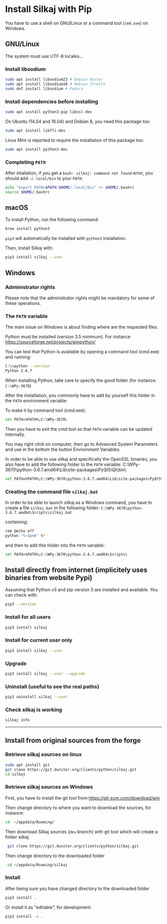 # Install Silkaj with Pip

You have to use a shell on GNU/Linux or a command tool (`cmd.exe`) on Windows.

## GNU/Linux
The system must use UTF-8 locales…

### Install libsodium

```bash
sudo apt install libsodium23 # Debian Buster
sudo apt install libsodium18 # Debian Stretch
sudo dnf install libsodium # Fedora
```

### Install dependencies before installing

```bash
sudo apt install python3-pip libssl-dev
```

On Ubuntu (14.04 and 16.04) and Debian 8, you need this package too:
```bash
sudo apt install libffi-dev
```

Linux Mint is reported to require the installation of this package too:
```bash
sudo apt install python3-dev
```

### Completing `PATH`

After intallation, if you get a `bash: silkaj: command not found` error, you should add `~/.local/bin` to your `PATH`:
```bash
echo "export PATH=$PATH:$HOME/.local/bin" >> $HOME/.bashrc
source $HOME/.bashrc
```

## macOS
To install Python, run the following command:
```bash
brew install python3
```

`pip3` will automatically be installed with `python3` installation.

Then, install Silkaj with:
```bash
pip3 install silkaj --user
```

## Windows

### Administrator rights
Please note that the administrator rights might be mandatory for some of these operations.

### The `PATH` variable

The main issue on Windows is about finding where are the requested files.

Python must be installed (version 3.5 minimum). For instance https://sourceforge.net/projects/winpython/

You can test that Python is available by opening a command tool (cmd.exe) and running:
```bash
C:\>python --version
Python 3.6.7
```

When installing Python, take care to specify the good folder (for instance: `C:\WPy-3670`)

After the installation, you commonly have to add by yourself this folder in the `PATH` environment variable:

To make it by command tool (cmd.exe):
```bash
set PATH=%PATH%;C:\WPy-3670\
```
Then you have to exit the cmd tool so that `PATH` variable can be updated internally.

You may right click on computer, then go to Advanced System Parameters and use in the bottom the button Environment Variables.

In order to be able to use silkaj and specifically the OpenSSL binaries, you also have to add the following folder to the `PATH` variable:
C:\WPy-3670\python-3.6.7.amd64\Lib\site-packages\PyQt5\Qt\bin\

```bash
set PATH=%PATH%;C:\WPy-3670\python-3.6.7.amd64\Lib\site-packages\PyQt5\Qt\bin\
```

### Creating the command file `silkaj.bat`

In order to be able to launch silkaj as a Windows command, you have to create a file `silkaj.bat` in the following folder:
`C:\WPy-3670\python-3.6.7.amd64\Scripts\silkaj.bat`

containing:
```bash
rem @echo off
python "%~dpn0" %*
```

and then to add this folder into the `PATH` variable:
```bash
set PATH=%PATH%;C:\WPy-3670\python-3.6.7.amd64\Scripts\
```

## Install directly from internet (implicitely uses binaries from website Pypi)

Assuming that Python v3 and pip version 3 are installed and available. You can check with:
```bash
pip3 --version
```

### Install for all users

```bash
pip3 install silkaj
```

### Install for current user only

```bash
pip3 install silkaj --user
```

### Upgrade

```bash
pip3 install silkaj --user --upgrade
```

### Uninstall (useful to see the real paths)

```bash
pip3 uninstall silkaj --user
```

### Check silkaj is working

```bash
silkaj info
```

---

## Install from original sources from the forge

### Retrieve silkaj sources on linux
```bash
sudo apt install git
git clone https://git.duniter.org/clients/python/silkaj.git
cd silkaj
```

### Retrieve silkaj sources on Windows

First, you have to install the git tool from https://git-scm.com/download/win

Then change directory to where you want to download the sources, for instance:
```bash
cd  ~/appdata/Roaming/
```

Then download Silkaj sources (`dev` branch) with git tool
which will create a folder silkaj

```bash
 git clone https://git.duniter.org/clients/python/silkaj.git
```

Then change directory to the downloaded folder
```bash
 cd ~/appdata/Roaming/silkaj
```

### Install

After being sure you have changed directory to the downloaded folder
```bash
pip3 install .
```

Or install it as "editable", for development:
```bash
pip3 install -e .
```
